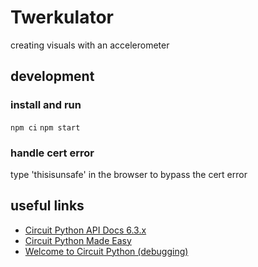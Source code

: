 # Twerkulator

creating visuals with an accelerometer

## development

### install and run

`npm ci`
`npm start`

### handle cert error

type 'thisisunsafe' in the browser to bypass the cert error

## useful links

-   [Circuit Python API Docs 6.3.x](https://circuitpython.readthedocs.io/en/6.3.x/README.html)
-   [Circuit Python Made Easy](https://learn.adafruit.com/circuitpython-made-easy-on-circuit-playground-express)
-   [Welcome to Circuit Python (debugging)](https://learn.adafruit.com/welcome-to-circuitpython/overview)
